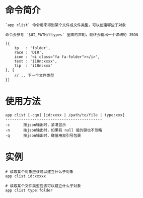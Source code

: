# 命令简介 

    `app clist` 命令用来得到某个文件或文件类型，可以创建哪些子对象 
    
    命令会参考 `$UI_PATH/ftypes` 里面的声明，最终会输出一个详细的 JSON 
    
    [{
        tp   : 'folder',
        race : 'DIR',
        icon : '<i class="fa fa-folder"></i>',
        text : 'i18n:xxxx',
        tip  : 'i18n:xxx'
    }, {
        // .. 下一个文件类型
    }]
  
# 使用方法

    app clist [-cqn] [id:xxxx | /path/to/file | type:xxx]
    -------------------------------------------
    -c      按json输出时，紧凑显示
    -n      按json输出时，如果有 null 值的键也不忽略
    -q      按json输出时，键值用双引号包裹 

# 实例
    
    # 读取某个对象应该可以建立什么子对象
    app clist id:xxxxx  
    
    # 读取某个文件类型应该可以建立什么子对象
    app clist type:folder